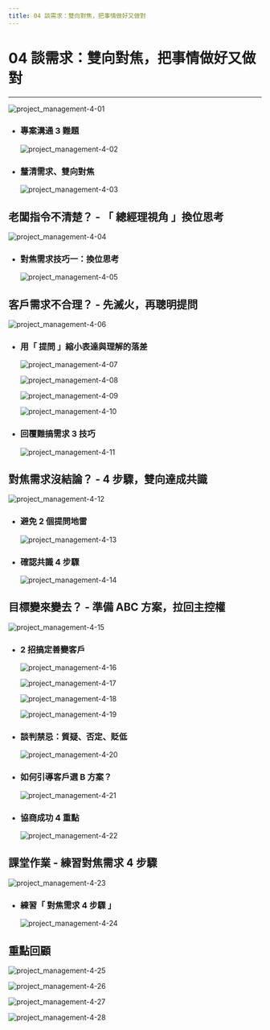 ```yaml
---
title: 04 談需求：雙向對焦，把事情做好又做對
---
```

 
# 04 談需求：雙向對焦，把事情做好又做對
---

![project_management-4-01](/public/docFubon/project_management/project_management-4-01.png)

  - ### 專案溝通 3 難題
    ![project_management-4-02](/public/docFubon/project_management/project_management-4-02.png)

  - ### 釐清需求、雙向對焦
    ![project_management-4-03](/public/docFubon/project_management/project_management-4-03.png)

## 老闆指令不清楚？ - 「 總經理視角 」換位思考
  ![project_management-4-04](/public/docFubon/project_management/project_management-4-04.png)

  - ### 對焦需求技巧一：換位思考
    ![project_management-4-05](/public/docFubon/project_management/project_management-4-05.png)

## 客戶需求不合理？ - 先滅火，再聰明提問
  ![project_management-4-06](/public/docFubon/project_management/project_management-4-06.png)

  - ### 用「 提問 」縮小表達與理解的落差
    ![project_management-4-07](/public/docFubon/project_management/project_management-4-07.png)

    ![project_management-4-08](/public/docFubon/project_management/project_management-4-08.png)

    ![project_management-4-09](/public/docFubon/project_management/project_management-4-09.png)

    ![project_management-4-10](/public/docFubon/project_management/project_management-4-10.png)

  - ### 回覆難搞需求 3 技巧
    ![project_management-4-11](/public/docFubon/project_management/project_management-4-11.png)

## 對焦需求沒結論？ - 4 步驟，雙向達成共識
  ![project_management-4-12](/public/docFubon/project_management/project_management-4-12.png)

  - ### 避免 2 個提問地雷
    ![project_management-4-13](/public/docFubon/project_management/project_management-4-13.png)

  - ### 確認共識 4 步驟
    ![project_management-4-14](/public/docFubon/project_management/project_management-4-14.png)

## 目標變來變去？ - 準備 ABC 方案，拉回主控權
  ![project_management-4-15](/public/docFubon/project_management/project_management-4-15.png)

  - ### 2 招搞定善變客戶
    ![project_management-4-16](/public/docFubon/project_management/project_management-4-16.png)

    ![project_management-4-17](/public/docFubon/project_management/project_management-4-17.png)
    
    ![project_management-4-18](/public/docFubon/project_management/project_management-4-18.png)

    ![project_management-4-19](/public/docFubon/project_management/project_management-4-19.png)

  - ### 談判禁忌：質疑、否定、貶低
    ![project_management-4-20](/public/docFubon/project_management/project_management-4-20.png)

  - ### 如何引導客戶選 B 方案？
    ![project_management-4-21](/public/docFubon/project_management/project_management-4-21.png)

  - ### 協商成功 4 重點
    ![project_management-4-22](/public/docFubon/project_management/project_management-4-22.png)

## 課堂作業 - 練習對焦需求 4 步驟
  ![project_management-4-23](/public/docFubon/project_management/project_management-4-23.png)

  - ### 練習「 對焦需求 4 步驟 」
    ![project_management-4-24](/public/docFubon/project_management/project_management-4-24.png)

## 重點回顧
  ![project_management-4-25](/public/docFubon/project_management/project_management-4-25.png)

  ![project_management-4-26](/public/docFubon/project_management/project_management-4-26.png)

  ![project_management-4-27](/public/docFubon/project_management/project_management-4-27.png)

  ![project_management-4-28](/public/docFubon/project_management/project_management-4-28.png)
